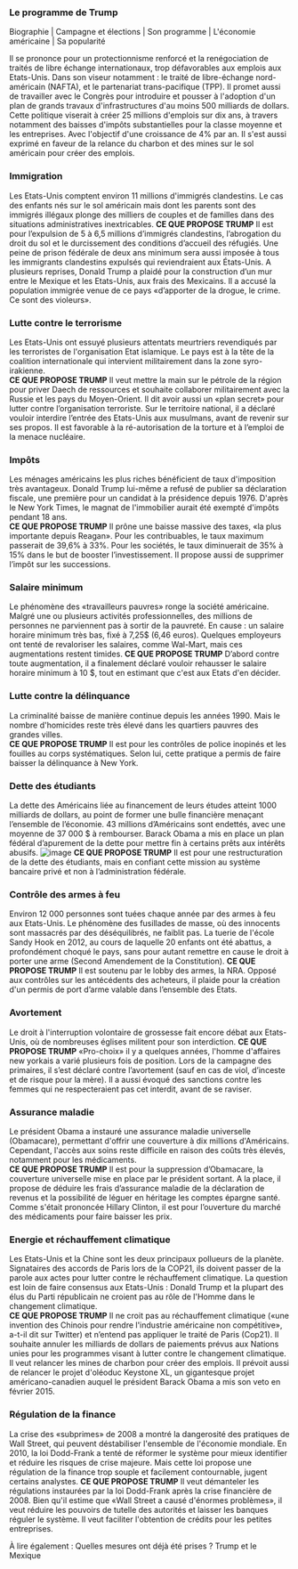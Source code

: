 ### Le programme de Trump

Biographie | Campagne et élections | Son programme | L'économie américaine | Sa popularité

Il se prononce pour un protectionnisme renforcé et la renégociation de traités de libre échange internationaux, trop défavorables aux emplois aux Etats-Unis. Dans son viseur notamment : le traité de libre-échange nord-américain (NAFTA), et le partenariat trans-pacifique (TPP). Il promet aussi de travailler avec le Congrès pour introduire et pousser à l'adoption d'un plan de grands travaux d'infrastructures d'au moins 500 milliards de dollars. Cette politique viserait à créer 25 millions d'emplois sur dix ans, à travers notamment des baisses d'impôts substantielles pour la classe moyenne et les entreprises. Avec l'objectif d'une croissance de 4% par an. Il s'est aussi exprimé en faveur de la relance du charbon et des mines sur le sol américain pour créer des emplois. 

### Immigration

Les Etats-Unis comptent environ 11 millions d'immigrés clandestins. Le cas des enfants nés sur le sol américain mais dont les parents sont des immigrés illégaux plonge des milliers de couples et de familles dans des situations administratives inextricables.
**CE QUE PROPOSE TRUMP**
Il est pour l’expulsion de 5 à 6,5 millions d’immigrés clandestins, l’abrogation du droit du sol et le durcissement des conditions d’accueil des réfugiés. Une peine de prison fédérale de deux ans minimum sera aussi imposée à tous les immigrants clandestins expulsés qui reviendraient aux États-Unis. A plusieurs reprises, Donald Trump a plaidé pour la construction d’un mur entre le Mexique et les Etats-Unis, aux frais des Mexicains. Il a accusé la population immigrée venue de ce pays «d’apporter de la drogue, le crime. Ce sont des violeurs».  
 
### Lutte contre le terrorisme

Les Etats-Unis ont essuyé plusieurs attentats meurtriers revendiqués par les terroristes de l'organisation Etat islamique. Le pays est à la tête de la coalition internationale qui intervient militairement dans la zone syro-irakienne.  
**CE QUE PROPOSE TRUMP**
Il veut mettre la main sur le pétrole de la région pour priver Daech de ressources et souhaite collaborer militairement avec la Russie et les pays du Moyen-Orient. Il dit avoir aussi un «plan secret» pour lutter contre l’organisation terroriste. Sur le territoire national, il a déclaré vouloir interdire l’entrée des Etats-Unis aux musulmans, avant de revenir sur ses propos. Il est favorable à la ré-autorisation de la torture et à l’emploi de la menace nucléaire.

### Impôts 

Les ménages américains les plus riches bénéficient de taux d'imposition très avantageux. Donald Trump lui-même a refusé de publier sa déclaration fiscale, une première pour un candidat à la présidence depuis 1976. D'après le New York Times, le magnat de l'immobilier aurait été exempté d'impôts pendant 18 ans.  
**CE QUE PROPOSE TRUMP**
Il prône une baisse massive des taxes, «la plus importante depuis Reagan». Pour les contribuables, le taux maximum passerait de 39,6% à 33%. Pour les sociétés, le taux diminuerait de 35% à 15% dans le but de booster l’investissement. Il propose aussi de supprimer l’impôt sur les successions.  
 
### Salaire minimum

Le phénomène des «travailleurs pauvres» ronge la société américaine. Malgré une ou plusieurs activités professionnelles, des millions de personnes ne parviennent pas à sortir de la pauvreté. En cause : un salaire horaire minimum très bas, fixé à 7,25$ (6,46 euros). Quelques employeurs ont tenté de revaloriser les salaires, comme Wal-Mart, mais ces augmentations restent timides. 
**CE QUE PROPOSE TRUMP**
D’abord contre toute augmentation, il a finalement déclaré vouloir rehausser le salaire horaire minimum à 10 $, tout en estimant que c'est aux Etats d'en décider.
 
### Lutte contre la délinquance

La criminalité baisse de manière continue depuis les années 1990. Mais le nombre d'homicides reste très élevé dans les quartiers pauvres des grandes villes.  
**CE QUE PROPOSE TRUMP**
Il est pour les contrôles de police inopinés et les fouilles au corps systématiques. Selon lui, cette pratique a permis de faire baisser la délinquance à New York.
 
### Dette des étudiants

La dette des Américains liée au financement de leurs études atteint 1000 milliards de dollars, au point de former une bulle financière menaçant l’ensemble de l’économie. 43 millions d’Américains sont endettés, avec une moyenne de 37 000 $ à rembourser. Barack Obama a mis en place un plan fédéral d’apurement de la dette pour mettre fin à certains prêts aux intérêts abusifs.
![image](http://www.leparisien.fr/images/2016/09/30/6164417_debt-quadrupled-1.jpg)
**CE QUE PROPOSE TRUMP**
Il est pour une restructuration de la dette des étudiants, mais en confiant cette mission au système bancaire privé et non à l’administration fédérale.
 
### Contrôle des armes à feu

Environ 12 000 personnes sont tuées chaque année par des armes à feu aux Etats-Unis. Le phénomène des fusillades de masse, où des innocents sont massacrés par des déséquilibrés, ne faiblit pas. La tuerie de l'école Sandy Hook en 2012, au cours de laquelle 20 enfants ont été abattus, a profondément choqué le pays, sans pour autant remettre en cause le droit à porter une arme (Second Amendement de la Constitution).
**CE QUE PROPOSE TRUMP**
 Il est soutenu par le lobby des armes, la NRA. Opposé aux contrôles sur les antécédents des acheteurs, il plaide pour la création d'un permis de port d’arme valable dans l’ensemble des Etats.

### Avortement

Le droit à l'interruption volontaire de grossesse fait encore débat aux Etats-Unis, où de nombreuses églises militent pour son interdiction. 
**CE QUE PROPOSE TRUMP**
«Pro-choix» il y a quelques années, l'homme d'affaires new yorkais a varié plusieurs fois de position. Lors de la campagne des primaires, il s’est déclaré contre l’avortement (sauf en cas de viol, d’inceste et de risque pour la mère). Il a aussi évoqué des sanctions contre les femmes qui ne respecteraient pas cet interdit, avant de se raviser.
 
### Assurance maladie

Le président Obama a instauré une assurance maladie universelle (Obamacare), permettant d'offrir une couverture à dix millions d'Américains. Cependant, l'accès aux soins reste difficile en raison des coûts très élevés, notamment pour les médicaments.  
**CE QUE PROPOSE TRUMP**
Il est pour la suppression d’Obamacare, la couverture universelle mise en place par le président sortant. A la place, il propose de déduire les frais d’assurance maladie de la déclaration de revenus et la possibilité de léguer en héritage les comptes épargne santé. Comme s'était prononcée Hillary Clinton, il est pour l’ouverture du marché des médicaments pour faire baisser les prix.  
 
### Energie et réchauffement climatique

Les Etats-Unis et la Chine sont les deux principaux pollueurs de la planète. Signataires des accords de Paris lors de la COP21, ils doivent passer de la parole aux actes pour lutter contre le réchauffement climatique. La question est loin de faire consensus aux Etats-Unis : Donald Trump et la plupart des élus du Parti républicain ne croient pas au rôle de l'Homme dans le changement climatique.  
**CE QUE PROPOSE TRUMP**
Il ne croit pas au réchauffement climatique («une invention des Chinois pour rendre l'industrie américaine non compétitive», a-t-il dit sur Twitter) et n’entend pas appliquer le traité de Paris (Cop21). Il souhaite annuler les milliards de dollars de paiements prévus aux Nations unies pour les programmes visant à lutter contre le changement climatique. Il veut relancer les mines de charbon pour créer des emplois. Il prévoit aussi de relancer le projet d'oléoduc Keystone XL, un gigantesque projet américano-canadien auquel le président Barack Obama a mis son veto en février 2015.
 
### Régulation de la finance

La crise des «subprimes» de 2008 a montré la dangerosité des pratiques de Wall Street, qui peuvent déstabiliser l'ensemble de l'économie mondiale. En 2010, la loi Dodd-Frank a tenté de réformer le système pour mieux identifier et réduire les risques de crise majeure. Mais cette loi propose une régulation de la finance trop souple et facilement contournable, jugent certains analystes.
**CE QUE PROPOSE TRUMP**
Il veut démanteler les régulations instaurées par la loi Dodd-Frank après la crise financière de 2008. Bien qu'il estime que «Wall Street a causé d'énormes problèmes», il veut réduire les pouvoirs de tutelle des autorités et laisser les banques réguler le système. Il veut faciliter l'obtention de crédits pour les petites entreprises.

À lire également : 
Quelles mesures ont déjà été prises ?
Trump et le Mexique
